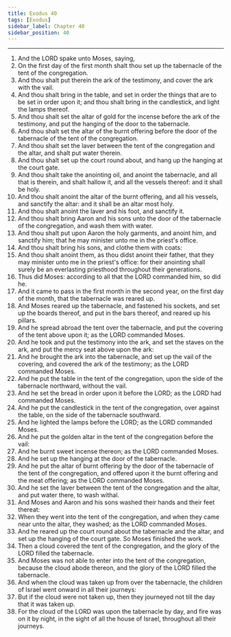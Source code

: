 ```yaml
---
title: Exodus 40
tags: [Exodus]
sidebar_label: Chapter 40
sidebar_position: 40
---
```


---
1. And the LORD spake unto Moses, saying,
2. On the first day of the first month shalt thou set up the tabernacle of the tent of the congregation.
3. And thou shalt put therein the ark of the testimony, and cover the ark with the vail.
4. And thou shalt bring in the table, and set in order the things that are to be set in order upon it; and thou shalt bring in the candlestick, and light the lamps thereof.
5. And thou shalt set the altar of gold for the incense before the ark of the testimony, and put the hanging of the door to the tabernacle.
6. And thou shalt set the altar of the burnt offering before the door of the tabernacle of the tent of the congregation.
7. And thou shalt set the laver between the tent of the congregation and the altar, and shalt put water therein.
8. And thou shalt set up the court round about, and hang up the hanging at the court gate.
9. And thou shalt take the anointing oil, and anoint the tabernacle, and all that is therein, and shalt hallow it, and all the vessels thereof: and it shall be holy.
10. And thou shalt anoint the altar of the burnt offering, and all his vessels, and sanctify the altar: and it shall be an altar most holy.
11. And thou shalt anoint the laver and his foot, and sanctify it.
12. And thou shalt bring Aaron and his sons unto the door of the tabernacle of the congregation, and wash them with water.
13. And thou shalt put upon Aaron the holy garments, and anoint him, and sanctify him; that he may minister unto me in the priest's office.
14. And thou shalt bring his sons, and clothe them with coats:
15. And thou shalt anoint them, as thou didst anoint their father, that they may minister unto me in the priest's office: for their anointing shall surely be an everlasting priesthood throughout their generations.
16. Thus did Moses: according to all that the LORD commanded him, so did he.
17. And it came to pass in the first month in the second year, on the first day of the month, that the tabernacle was reared up.
18. And Moses reared up the tabernacle, and fastened his sockets, and set up the boards thereof, and put in the bars thereof, and reared up his pillars.
19. And he spread abroad the tent over the tabernacle, and put the covering of the tent above upon it; as the LORD commanded Moses.
20. And he took and put the testimony into the ark, and set the staves on the ark, and put the mercy seat above upon the ark:
21. And he brought the ark into the tabernacle, and set up the vail of the covering, and covered the ark of the testimony; as the LORD commanded Moses.
22. And he put the table in the tent of the congregation, upon the side of the tabernacle northward, without the vail.
23. And he set the bread in order upon it before the LORD; as the LORD had commanded Moses.
24. And he put the candlestick in the tent of the congregation, over against the table, on the side of the tabernacle southward.
25. And he lighted the lamps before the LORD; as the LORD commanded Moses.
26. And he put the golden altar in the tent of the congregation before the vail:
27. And he burnt sweet incense thereon; as the LORD commanded Moses.
28. And he set up the hanging at the door of the tabernacle.
29. And he put the altar of burnt offering by the door of the tabernacle of the tent of the congregation, and offered upon it the burnt offering and the meat offering; as the LORD commanded Moses.
30. And he set the laver between the tent of the congregation and the altar, and put water there, to wash withal.
31. And Moses and Aaron and his sons washed their hands and their feet thereat:
32. When they went into the tent of the congregation, and when they came near unto the altar, they washed; as the LORD commanded Moses.
33. And he reared up the court round about the tabernacle and the altar, and set up the hanging of the court gate. So Moses finished the work.
34. Then a cloud covered the tent of the congregation, and the glory of the LORD filled the tabernacle.
35. And Moses was not able to enter into the tent of the congregation, because the cloud abode thereon, and the glory of the LORD filled the tabernacle.
36. And when the cloud was taken up from over the tabernacle, the children of Israel went onward in all their journeys:
37. But if the cloud were not taken up, then they journeyed not till the day that it was taken up.
38. For the cloud of the LORD was upon the tabernacle by day, and fire was on it by night, in the sight of all the house of Israel, throughout all their journeys.